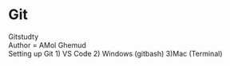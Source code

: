 # Git
Gitstudty
<br>Author = AMol Ghemud
<br> Setting up Git 1) VS Code 2) Windows (gitbash) 3)Mac (Terminal) 
